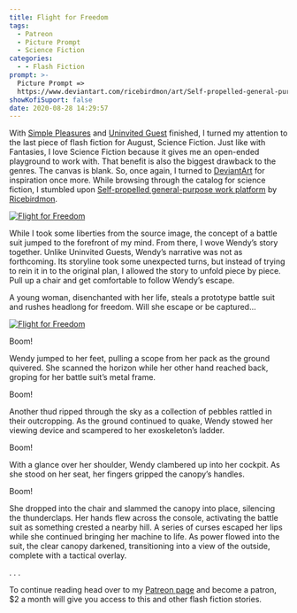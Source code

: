 ```yaml
---
title: Flight for Freedom
tags:
  - Patreon
  - Picture Prompt
  - Science Fiction
categories:
  - - Flash Fiction
prompt: >-
  Picture Prompt =>
  https://www.deviantart.com/ricebirdmon/art/Self-propelled-general-purpose-work-platform-848361255
showKofiSuport: false
date: 2020-08-28 14:29:57
---
```


With [Simple Pleasures](archives/2020/08/15/simple-pleasures) and [Uninvited Guest](/archives/2020/08/27/uninvited-guest) finished, I turned my attention to the last piece of flash fiction for August, Science Fiction. Just like with Fantasies, I love Science Fiction because it gives me an open-ended playground to work with. That benefit is also the biggest drawback to the genres. The canvas is blank. So, once again, I turned to [DeviantArt](https://www.deviantart.com) for inspiration once more. While browsing through the catalog for science fiction, I stumbled upon [Self-propelled general-purpose work platform](https://www.deviantart.com/ricebirdmon/art/Self-propelled-general-purpose-work-platform-848361255) by [Ricebirdmon](https://www.deviantart.com/ricebirdmon).<!-- more -->

<div class="center">

[![Flight for Freedom](https://images-wixmp-ed30a86b8c4ca887773594c2.wixmp.com/f/7dd721fa-41f5-48c2-9e92-7c64ee083e7d/de13bqf-f7abf905-0266-4260-95b2-e32c9ea58f18.png/v1/fill/w_1280,h_643,q_80,strp/self_propelled_general_purpose_work_platform_by_ricebirdmon_de13bqf-fullview.jpg?token=eyJ0eXAiOiJKV1QiLCJhbGciOiJIUzI1NiJ9.eyJzdWIiOiJ1cm46YXBwOiIsImlzcyI6InVybjphcHA6Iiwib2JqIjpbW3siaGVpZ2h0IjoiPD02NDMiLCJwYXRoIjoiXC9mXC83ZGQ3MjFmYS00MWY1LTQ4YzItOWU5Mi03YzY0ZWUwODNlN2RcL2RlMTNicWYtZjdhYmY5MDUtMDI2Ni00MjYwLTk1YjItZTMyYzllYTU4ZjE4LnBuZyIsIndpZHRoIjoiPD0xMjgwIn1dXSwiYXVkIjpbInVybjpzZXJ2aWNlOmltYWdlLm9wZXJhdGlvbnMiXX0.p3Vm6NAHlE1pkqTKmHdEcsQTpd_fiGa2jSEIq_BNP3k "Self-propelled general-purpose work platform by Ricebirdmon")](https://www.deviantart.com/lyraina/art/Magic-Trouble-848470728)

</div>

While I took some liberties from the source image, the concept of a battle suit jumped to the forefront of my mind. From there, I wove Wendy’s story together. Unlike Uninvited Guests, Wendy’s narrative was not as forthcoming. Its storyline took some unexpected turns, but instead of trying to rein it in to the original plan, I allowed the story to unfold piece by piece. Pull up a chair and get comfortable to follow Wendy’s escape.

A young woman, disenchanted with her life, steals a prototype battle suit and rushes headlong for freedom. Will she escape or be captured…

<div class="center">

[![Flight for Freedom](/images/patreon-flash-fiction/2020/flight-for-freedom.png "Flight for Freedom")](https://www.patreon.com/posts/40949521)

</div>

Boom!

Wendy jumped to her feet, pulling a scope from her pack as the ground quivered. She scanned the horizon while her other hand reached back, groping for her battle suit’s metal frame.

Boom!

Another thud ripped through the sky as a collection of pebbles rattled in their outcropping. As the ground continued to quake, Wendy stowed her viewing device and scampered to her exoskeleton’s ladder.

Boom!

With a glance over her shoulder, Wendy clambered up into her cockpit. As she stood on her seat, her fingers gripped the canopy’s handles.

Boom!

She dropped into the chair and slammed the canopy into place, silencing the thunderclaps. Her hands flew across the console, activating the battle suit as something crested a nearby hill. A series of curses escaped her lips while she continued bringing her machine to life. As power flowed into the suit, the clear canopy darkened, transitioning into a view of the outside, complete with a tactical overlay.

<div class="center story-ellipses">
.
.
.
</div>

<div>

To continue reading head over to my [Patreon page](https://www.patreon.com/posts/40949521) and become a patron, $2 a month will give you access to this and other flash fiction stories.

</div>
